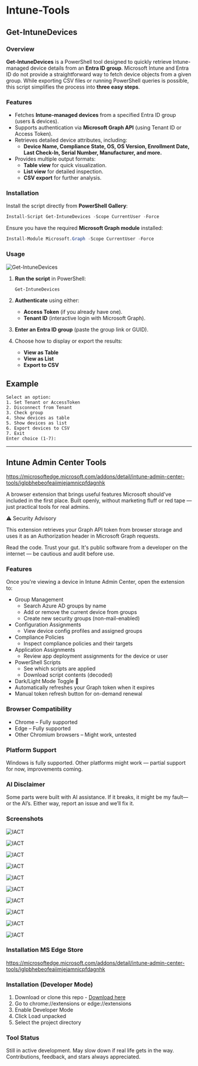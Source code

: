 # Intune-Tools

## Get-IntuneDevices  

### Overview  

**Get-IntuneDevices** is a PowerShell tool designed to quickly retrieve Intune-managed device details from an **Entra ID group**. Microsoft Intune and Entra ID do not provide a straightforward way to fetch device objects from a given group. While exporting CSV files or running PowerShell queries is possible, this script simplifies the process into **three easy steps**.  

### Features  

- Fetches **Intune-managed devices** from a specified Entra ID group (users & devices).  
- Supports authentication via **Microsoft Graph API** (using Tenant ID or Access Token).  
- Retrieves detailed device attributes, including:  
  - **Device Name, Compliance State, OS, OS Version, Enrollment Date, Last Check-In, Serial Number, Manufacturer, and more.**  
- Provides multiple output formats:  
  - **Table view** for quick visualization.  
  - **List view** for detailed inspection.  
  - **CSV export** for further analysis.  

### Installation  

Install the script directly from **PowerShell Gallery**:  

```powershell
Install-Script Get-IntuneDevices -Scope CurrentUser -Force
```

Ensure you have the required **Microsoft Graph module** installed:  

```powershell
Install-Module Microsoft.Graph -Scope CurrentUser -Force
```

### Usage  
![Get-IntuneDevices](assets/Get-IntuneDevices.gif)

1. **Run the script** in PowerShell:  

   ```powershell
   Get-IntuneDevices
   ```

2. **Authenticate** using either:  
   - **Access Token** (if you already have one).  
   - **Tenant ID** (interactive login with Microsoft Graph).  

3. **Enter an Entra ID group** (paste the group link or GUID).  

4. Choose how to display or export the results:  
   - **View as Table**  
   - **View as List**  
   - **Export to CSV**  

## Example  

```
Select an option:
1. Set Tenant or AccessToken  
2. Disconnect from Tenant  
3. Check group  
4. Show devices as table  
5. Show devices as list  
6. Export devices to CSV  
7. Exit  
Enter choice (1-7):  
```
____
## Intune Admin Center Tools

https://microsoftedge.microsoft.com/addons/detail/intune-admin-center-tools/iglpbhebeofeaiimjejamnicpfdagnhk

A browser extension that brings useful features Microsoft should've included in the first place. Built openly, without marketing fluff or red tape — just practical tools for real admins.

⚠️ Security Advisory

This extension retrieves your Graph API token from browser storage and uses it as an Authorization header in Microsoft Graph requests.

Read the code. Trust your gut. It's public software from a developer on the internet — be cautious and audit before use.

### Features

Once you're viewing a device in Intune Admin Center, open the extension to:

* Group Management
  * Search Azure AD groups by name
  * Add or remove the current device from groups
  * Create new security groups (non-mail-enabled)
* Configuration Assignments
  * View device config profiles and assigned groups
* Compliance Policies
  * Inspect compliance policies and their targets
* Application Assignments
  * Review app deployment assignments for the device or user
* PowerShell Scripts
  * See which scripts are applied
  * Download script contents (decoded)
* Dark/Light Mode Toggle 💪
* Automatically refreshes your Graph token when it expires
* Manual token refresh button for on-demand renewal

### Browser Compatibility
* Chrome – Fully supported
* Edge – Fully supported
* Other Chromium browsers – Might work, untested

### Platform Support

Windows is fully supported. Other platforms might work — partial support for now, improvements coming.

### AI Disclaimer

Some parts were built with AI assistance. If it breaks, it might be my fault—or the AI’s. Either way, report an issue and we’ll fix it.

### Screenshots

![IACT](assets/IACT%201.png)

![IACT](assets/IACT%202.png)

![IACT](assets/IACT%203.png)

![IACT](assets/IACT%204.png)

![IACT](assets/IACT%206.png)

![IACT](assets/IACT%207.png)

![IACT](assets/IACT%208.png) 

![IACT](assets/IACT%209.png)

![IACT](assets/IACT%2010.png)

![IACT](assets/IACT%2011.png)

### Installation MS Edge Store

https://microsoftedge.microsoft.com/addons/detail/intune-admin-center-tools/iglpbhebeofeaiimjejamnicpfdagnhk

### Installation (Developer Mode)

1. Download or clone this repo - [Download here](https://github.com/UniverseCitiz3n/Intune-Tools/blob/main/Extension/Intune%20Admin%20Center%20Tools.zip) 
2. Go to chrome://extensions or edge://extensions
3. Enable Developer Mode
4. Click Load unpacked
5. Select the project directory
   
### Tool Status
Still in active development. May slow down if real life gets in the way. Contributions, feedback, and stars always appreciated.
